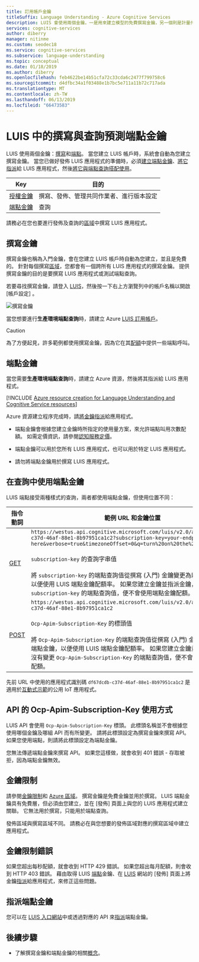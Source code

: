 ```yaml
---
title: 訂用帳戶金鑰
titleSuffix: Language Understanding - Azure Cognitive Services
description: LUIS 會使用兩個金鑰，一是用來建立模型的免費撰寫金鑰，另一個則是計量付費端點金鑰，用來查詢使用者談話的預測端點。
services: cognitive-services
author: diberry
manager: nitinme
ms.custom: seodec18
ms.service: cognitive-services
ms.subservice: language-understanding
ms.topic: conceptual
ms.date: 01/18/2019
ms.author: diberry
ms.openlocfilehash: feb4622be14b51cfa72c33cda6c2477f799758c6
ms.sourcegitcommit: d4dfbc34a1f03488e1b7bc5e711a11b72c717ada
ms.translationtype: MT
ms.contentlocale: zh-TW
ms.lasthandoff: 06/13/2019
ms.locfileid: "66473583"
---
```

# <a name="authoring-and-query-prediction-endpoint-keys-in-luis"></a>LUIS 中的撰寫與查詢預測端點金鑰
LUIS 使用兩個金鑰：[撰寫](#programmatic-key)和[端點](#endpoint-key)。 當您建立 LUIS 帳戶時，系統會自動為您建立撰寫金鑰。 當您已做好發佈 LUIS 應用程式的準備時，必須[建立端點金鑰](luis-how-to-azure-subscription.md)、[將它指派](luis-how-to-azure-subscription.md)給 LUIS 應用程式，然後[將它與端點查詢搭配使用](#use-endpoint-key-in-query)。 

|Key|目的|
|--|--|
|[授權金鑰](#programmatic-key)|撰寫、發佈、管理共同作業者、進行版本設定|
|[端點金鑰](#endpoint-key)| 查詢|

請務必在您也要進行發佈及查詢的[區域](luis-reference-regions.md#publishing-regions)中撰寫 LUIS 應用程式。

<a name="programmatic-key" ></a>
## <a name="authoring-key"></a>撰寫金鑰

撰寫金鑰也稱為入門金鑰，會在您建立 LUIS 帳戶時自動為您建立，並且是免費的。 針對每個撰寫[區域](luis-reference-regions.md)，您都會有一個跨所有 LUIS 應用程式的撰寫金鑰。 提供撰寫金鑰的目的是要撰寫 LUIS 應用程式或測試端點查詢。 

若要尋找撰寫金鑰，請登入 [LUIS](luis-reference-regions.md#luis-website)，然後按一下右上方瀏覽列中的帳戶名稱以開啟 [帳戶設定]  。

![撰寫金鑰](./media/luis-concept-keys/programatic-key.png)

當您想要進行**生產環境端點查詢**時，請建立 Azure [LUIS 訂用帳戶](https://azure.microsoft.com/pricing/details/cognitive-services/language-understanding-intelligent-services/)。 

> [!CAUTION]
> 為了方便起見，許多範例都使用撰寫金鑰，因為它在其[配額](luis-boundaries.md#key-limits)中提供一些端點呼叫。  

## <a name="endpoint-key"></a>端點金鑰
當您需要**生產環境端點查詢**時，請建立 Azure 資源，然後將其指派給 LUIS 應用程式。 

[!INCLUDE [Azure resource creation for Language Understanding and Cognitive Service resources](../../../includes/cognitive-services-luis-azure-resource-instructions.md)]

Azure 資源建立程序完成時，請[將金鑰指派](luis-how-to-azure-subscription.md)給應用程式。 

* 端點金鑰會根據您建立金鑰時所指定的使用量方案，來允許端點叫用次數配額。 如需定價資訊，請參閱[認知服務定價](https://azure.microsoft.com/pricing/details/cognitive-services/language-understanding-intelligent-services/?v=17.23h)。

* 端點金鑰可以用於您所有 LUIS 應用程式，也可以用於特定 LUIS 應用程式。 

* 請勿將端點金鑰用於撰寫 LUIS 應用程式。 

## <a name="use-endpoint-key-in-query"></a>在查詢中使用端點金鑰
LUIS 端點接受兩種樣式的查詢，兩者都使用端點金鑰，但使用位置不同：

|指令動詞|範例 URL 和金鑰位置|
|--|--|
|[GET](https://westus.dev.cognitive.microsoft.com/docs/services/5819c76f40a6350ce09de1ac/operations/5819c77140a63516d81aee78)|`https://westus.api.cognitive.microsoft.com/luis/v2.0/apps/df67dcdb-c37d-46af-88e1-8b97951ca1c2?subscription-key=your-endpoint-key-here&verbose=true&timezoneOffset=0&q=turn%20on%20the%20lights`<br><br>`subscription-key` 的查詢字串值<br><br>將 `subscription-key` 的端點查詢值從撰寫 (入門) 金鑰變更為新的端點金鑰，以便使用 LUIS 端點金鑰配額率。 如果您建立金鑰並指派金鑰，但沒有變更 `subscription-key` 的端點查詢值，便不會使用端點金鑰配額。|
|[POST](https://westus.dev.cognitive.microsoft.com/docs/services/5819c76f40a6350ce09de1ac/operations/5819c77140a63516d81aee79)| `https://westus.api.cognitive.microsoft.com/luis/v2.0/apps/df67dcdb-c37d-46af-88e1-8b97951ca1c2`<br><br> `Ocp-Apim-Subscription-Key` 的標頭值<br><br>將 `Ocp-Apim-Subscription-Key` 的端點查詢值從撰寫 (入門) 金鑰變更為新的端點金鑰，以便使用 LUIS 端點金鑰配額率。 如果您建立金鑰並指派金鑰，但沒有變更 `Ocp-Apim-Subscription-Key` 的端點查詢值，便不會使用端點金鑰配額。|

先前 URL 中使用的應用程式識別碼 `df67dcdb-c37d-46af-88e1-8b97951ca1c2` 是適用於[互動式示範](https://azure.microsoft.com/services/cognitive-services/language-understanding-intelligent-service/)的公用 IoT 應用程式。 

## <a name="api-usage-of-ocp-apim-subscription-key"></a>API 的 Ocp-Apim-Subscription-Key 使用方式
LUIS API 會使用 `Ocp-Apim-Subscription-Key` 標頭。 此標頭名稱並不會根據您使用哪個金鑰及哪組 API 而有所變更。 請將此標頭設定為撰寫金鑰來撰寫 API。 如果您使用端點，則請將此標頭設定為端點金鑰。 

您無法傳遞端點金鑰來撰寫 API。 如果您這樣做，就會收到 401 錯誤 - 存取被拒，因為端點金鑰無效。 

## <a name="key-limits"></a>金鑰限制
請參閱[金鑰限制](luis-boundaries.md#key-limits)和 [Azure 區域](luis-reference-regions.md)。 撰寫金鑰是免費金鑰並用於撰寫。 LUIS 端點金鑰具有免費層，但必須由您建立，並在 [發佈]  頁面上與您的 LUIS 應用程式建立關聯。 它無法用於撰寫，只能用於端點查詢。

發佈區域與撰寫區域不同。 請務必在與您想要的發佈區域對應的撰寫區域中建立應用程式。

## <a name="key-limit-errors"></a>金鑰限制錯誤
如果您超出每秒配額，就會收到 HTTP 429 錯誤。 如果您超出每月配額，則會收到 HTTP 403 錯誤。 藉由取得 LUIS [端點](#endpoint-key)金鑰、在 [LUIS](luis-reference-regions.md#luis-website) 網站的 [發佈]  頁面上將金鑰[指派](luis-how-to-azure-subscription.md)給應用程式，來修正這些問題。

## <a name="assignment-of-the-endpoint-key"></a>指派端點金鑰

您可以在 [LUIS 入口網站](https://www.luis.ai)中或透過對應的 API 來[指派](luis-how-to-azure-subscription.md)端點金鑰。 


## <a name="next-steps"></a>後續步驟

* 了解撰寫金鑰和端點金鑰的相關[概念](luis-how-to-azure-subscription.md)。
